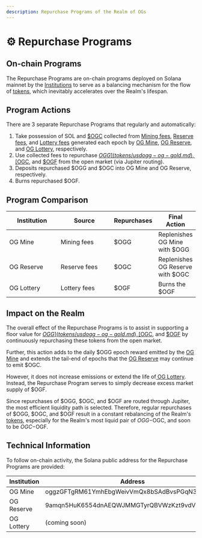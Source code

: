 ```yaml
---
description: Repurchase Programs of the Realm of OGs
---
```


# ⚙️ Repurchase Programs

## On-chain Programs

The Repurchase Programs are on-chain programs deployed on Solana mainnet by the [Institutions](broken-reference) to serve as a balancing mechanism for the flow of [tokens](tokens/), which inevitably accelerates over the Realm's lifespan.

## Program Actions

There are 3 separate Repurchase Programs that regularly and automatically:

1. Take possession of SOL and [$OGC](tokens/usdogc-og-coin.md) collected from [Mining fees](../institutions/og-mine.md#mining-fees), [Reserve fees](../institutions/og-reserve.md#reserve-fees), and [Lottery fees](../institutions/og-lottery.md#lottery-fees) generated each epoch by [OG Mine](../institutions/og-mine.md), [OG Reserve](../institutions/og-reserve.md), and [OG Lottery](../institutions/og-lottery.md), respectively.
2. Use collected fees to repurchase [$OGG](tokens/usdogg-og-gold.md), [$OGC](tokens/usdogc-og-coin.md), and [$OGF](tokens/usdogf-og-fool.md) from the open market (via Jupiter routing).
3. Deposits repurchased $OGG and $OGC into OG Mine and OG Reserve, respectively.
4. Burns repurchased $OGF.

## Program Comparison

<table><thead><tr><th width="121">Institution</th><th width="126">Source</th><th width="98">Repurchases</th><th>Final Action</th></tr></thead><tbody><tr><td>OG Mine</td><td>Mining fees</td><td>$OGG</td><td>Replenishes OG Mine with $OGG</td></tr><tr><td>OG Reserve</td><td>Reserve fees</td><td>$OGC</td><td>Replenishes OG Reserve with $OGC</td></tr><tr><td>OG Lottery</td><td>Lottery fees</td><td>$OGF</td><td>Burns the $OGF</td></tr></tbody></table>

## Impact on the Realm

The overall effect of the Repurchase Programs is to assist in supporting a floor value for [$OGG](tokens/usdogg-og-gold.md), [$OGC](tokens/usdogc-og-coin.md), and [$OGF](tokens/usdogf-og-fool.md) by continuously repurchasing these tokens from the open market.&#x20;

Further, this action adds to the daily $OGG epoch reward emitted by the [OG Mine](../institutions/og-mine.md) and extends the tail-end of epochs that the [OG Reserve](../institutions/og-reserve.md) may continue to emit $OGC.&#x20;

However, it does not increase emissions or extend the life of[ OG Lottery](../institutions/og-lottery.md). Instead, the Repurchase Program serves to simply decrease excess market supply of $OGF.

Since repurchases of $OGG, $OGC, and $OGF are routed through Jupiter, the most efficient liquidity path is selected. Therefore, regular repurchases of $OGG, $OGC, and $OGF result in a constant rebalancing of the Realm's [tokens](tokens/), especially for the Realm's most liquid pair of $OGG-$OGC, and soon to be $OGC-$OGF.

## Technical Information

To follow on-chain activity, the Solana public address for the Repurchase Programs are provided:

<table><thead><tr><th width="112">Institution</th><th width="493">Address</th><th>Solscan</th></tr></thead><tbody><tr><td>OG Mine</td><td>oggzGFTgRM61YmhEbgWeivVmQx8bSAdBvsPGqN3ZfxN</td><td><a href="https://solscan.io/account/oggzGFTgRM61YmhEbgWeivVmQx8bSAdBvsPGqN3ZfxN">Link</a></td></tr><tr><td>OG Reserve</td><td>9amqn5HuK6554dnAEQWJMMGTyrQBVWzKzt9vdVGTBwKo</td><td><a href="https://solscan.io/account/9amqn5HuK6554dnAEQWJMMGTyrQBVWzKzt9vdVGTBwKo">Link</a></td></tr><tr><td>OG Lottery</td><td>(coming soon)</td><td></td></tr></tbody></table>
